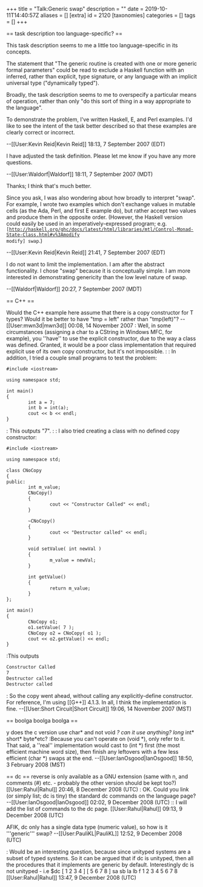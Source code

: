 +++
title = "Talk:Generic swap"
description = ""
date = 2019-10-11T14:40:57Z
aliases = []
[extra]
id = 2120
[taxonomies]
categories = []
tags = []
+++

== task description too language-specific? ==

This task description seems to me a little too language-specific in its concepts.

The statement that "The generic routine is created with one or more generic formal parameters" could be read to exclude a Haskell function with an inferred, rather than explicit, type signature, or any language with an implicit universal type ("dynamically typed").

Broadly, the task description seems to me to overspecify a particular means of operation, rather than only "do this sort of thing in a way appropriate to the language".

To demonstrate the problem, I've written Haskell, E, and Perl examples. I'd like to see the intent of the task better described so that these examples are clearly correct or incorrect.

--[[User:Kevin Reid|Kevin Reid]] 18:13, 7 September 2007 (EDT)

I have adjusted the task definition. Please let me know if you have any more questions.

--[[User:Waldorf|Waldorf]] 18:11, 7 September 2007 (MDT)

Thanks; I think that's much better.

Since you ask, I was also wondering about how broadly to interpret "swap". For example, I wrote two examples which don't exchange values in mutable cells (as the Ada, Perl, and first E example do), but rather accept two values and produce them in the opposite order. (However, the Haskell version could easily be used in an imperatively-expressed program; e.g. <code>[http://haskell.org/ghc/docs/latest/html/libraries/mtl/Control-Monad-State-Class.html#v%3Amodify modify] swap</code>.)

--[[User:Kevin Reid|Kevin Reid]] 21:41, 7 September 2007 (EDT)

I do not want to limit the implementation. I am after the abstract functionality. I chose "swap" because it is conceptually simple. I am more interested in demonstrating genericity than the low level nature of swap.

--[[Waldorf|Waldorf]] 20:27, 7 September 2007 (MDT)

== C++ ==

Would the C++ example here assume that there is a copy constructor for T types? Would it be better to have "tmp = left" rather than "tmp(left)"? --[[User:mwn3d|mwn3d]] 00:08, 14 November 2007
: Well, in some circumstances (assigning a char to a CString in Windows MFC, for example), you ''have'' to use the explicit constructor, due to the way a class was defined.  Granted, it would be a poor class implementation that required explicit use of its own copy constructor, but it's not impossible.
:
: In addition, I tried a couple small programs to test the problem:

```txt
#include <iostream>

using namespace std;

int main()
{
        int a = 7;
        int b = int(a);
        cout << b << endl;
}

```


: This outputs "7".
:
: I also tried creating a class with no defined copy constructor:

```txt
#include <iostream>

using namespace std;

class CNoCopy
{
public:
        int m_value;
        CNoCopy()
        {
                cout << "Constructor Called" << endl;
        }

        ~CNoCopy()
        {
                cout << "Destructor called" << endl;
        }

        void setValue( int newVal )
        {
                m_value = newVal;
        }

        int getValue()
        {
                return m_value;
        }
};

int main()
{
        CNoCopy o1;
        o1.setValue( 7 );
        CNoCopy o2 = CNoCopy( o1 );
        cout << o2.getValue() << endl;
}

```

:This outputs

```txt
Constructor Called
7
Destructor called
Destructor called

```

: So the copy went ahead, without calling any explicitly-define constructor.  For reference, I'm using [[G++]] 4.1.3.  In all, I think the implementation is fine. --[[User:Short Circuit|Short Circuit]] 19:06, 14 November 2007 (MST)

== boolga boolga boolga ==

y does the c version use char* and not void *? can it use anything? long* int* short* byte*etc?
:Because you can't operate on (void *), only refer to it. That said, a ''real'' implementation would cast to (int *) first (the most efficient machine word size), then finish any leftovers with a few less efficient (char *) swaps at the end. --[[User:IanOsgood|IanOsgood]] 18:50, 3 February 2008 (MST)

== dc ==
reverse is only available as a GNU extension (same with n, and comments (#) etc. - probably the other version should be kept too?)
[[User:Rahul|Rahul]] 20:46, 8 December 2008 (UTC)
: OK. Could you link (or simply list; dc is tiny) the standard dc commands on the language page? --[[User:IanOsgood|IanOsgood]] 02:02, 9 December 2008 (UTC)
:: I will add the list of commands to the dc page. [[User:Rahul|Rahul]] 09:13, 9 December 2008 (UTC)

AFIK, dc only has a single data type (numeric value), so how is it '''generic''' swap? --[[User:PauliKL|PauliKL]] 12:52, 9 December 2008 (UTC)

: Would be an interesting question, because since unityped systems are a subset of typed systems. So it can be argued that if dc is unityped, then all the procedures that it implements are generic by default. Interestingly dc is not unityped - 
i.e
 $dc
 [ 1 2 3 4 ]
 [ 5 6 7 8 ]
 sa sb la lb
 f
 1 2 3 4 
 5 6 7 8
[[User:Rahul|Rahul]] 13:47, 9 December 2008 (UTC)
